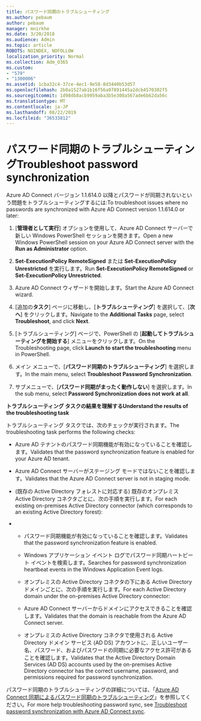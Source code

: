 ```yaml
---
title: パスワード同期のトラブルシューティング
ms.author: pebaum
author: pebaum
manager: mnirkhe
ms.date: 3/20/2018
ms.audience: Admin
ms.topic: article
ROBOTS: NOINDEX, NOFOLLOW
localization_priority: Normal
ms.collection: Adm_O365
ms.custom:
- "579"
- "1300006"
ms.assetid: 1cba32c4-37ce-4ec1-9e58-8d3440b53d57
ms.openlocfilehash: 2b0a1527ab1b16f56a97891445a2dcb4570302f5
ms.sourcegitcommit: 1d98db8acb9959aba3b5e308a567ade6b62da56c
ms.translationtype: MT
ms.contentlocale: ja-JP
ms.lasthandoff: 08/22/2019
ms.locfileid: "36533812"
---
```

# <a name="troubleshoot-password-synchronization"></a><span data-ttu-id="7d859-102">パスワード同期のトラブルシューティング</span><span class="sxs-lookup"><span data-stu-id="7d859-102">Troubleshoot password synchronization</span></span>

<span data-ttu-id="7d859-103">Azure AD Connect バージョン 1.1.614.0 以降とパスワードが同期されないという問題をトラブルシューティングするには:</span><span class="sxs-lookup"><span data-stu-id="7d859-103">To troubleshoot issues where no passwords are synchronized with Azure AD Connect version 1.1.614.0 or later:</span></span>
  
1. <span data-ttu-id="7d859-104">[**管理者として実行**] オプションを使用して、Azure AD Connect サーバーで新しい Windows PowerShell セッションを開きます。</span><span class="sxs-lookup"><span data-stu-id="7d859-104">Open a new Windows PowerShell session on your Azure AD Connect server with the **Run as Administrator** option.</span></span>

2. <span data-ttu-id="7d859-105">**Set-ExecutionPolicy RemoteSigned** または **Set-ExecutionPolicy Unrestricted** を実行します。</span><span class="sxs-lookup"><span data-stu-id="7d859-105">Run **Set-ExecutionPolicy RemoteSigned** or **Set-ExecutionPolicy Unrestricted**.</span></span>

3. <span data-ttu-id="7d859-106">Azure AD Connect ウィザードを開始します。</span><span class="sxs-lookup"><span data-stu-id="7d859-106">Start the Azure AD Connect wizard.</span></span>

4. <span data-ttu-id="7d859-107">[追加の**タスク**] ページに移動し、[**トラブルシューティング**] を選択して、[**次へ**] をクリックします。</span><span class="sxs-lookup"><span data-stu-id="7d859-107">Navigate to the **Additional Tasks** page, select **Troubleshoot**, and click **Next**.</span></span>

5. <span data-ttu-id="7d859-108">[トラブルシューティング] ページで、PowerShell の [**起動してトラブルシューティングを開始する**] メニューをクリックします。</span><span class="sxs-lookup"><span data-stu-id="7d859-108">On the Troubleshooting page, click **Launch to start the troubleshooting** menu in PowerShell.</span></span>

6. <span data-ttu-id="7d859-109">メイン メニューで、[**パスワード同期のトラブルシューティング**] を選択します。</span><span class="sxs-lookup"><span data-stu-id="7d859-109">In the main menu, select **Troubleshoot Password Synchronization**.</span></span>

7. <span data-ttu-id="7d859-110">サブメニューで、[**パスワード同期がまったく動作しない**] を選択します。</span><span class="sxs-lookup"><span data-stu-id="7d859-110">In the sub menu, select **Password Synchronization does not work at all**.</span></span>

<span data-ttu-id="7d859-111">**トラブルシューティング タスクの結果を理解する**</span><span class="sxs-lookup"><span data-stu-id="7d859-111">**Understand the results of the troubleshooting task**</span></span>
  
<span data-ttu-id="7d859-112">トラブルシューティング タスクでは、次のチェックが実行されます。</span><span class="sxs-lookup"><span data-stu-id="7d859-112">The troubleshooting task performs the following checks:</span></span>
  
- <span data-ttu-id="7d859-113">Azure AD テナントのパスワード同期機能が有効になっていることを確認します。</span><span class="sxs-lookup"><span data-stu-id="7d859-113">Validates that the password synchronization feature is enabled for your Azure AD tenant.</span></span>

- <span data-ttu-id="7d859-114">Azure AD Connect サーバーがステージング モードではないことを確認します。</span><span class="sxs-lookup"><span data-stu-id="7d859-114">Validates that the Azure AD Connect server is not in staging mode.</span></span>

- <span data-ttu-id="7d859-115">(既存の Active Directory フォレストに対応する) 既存のオンプレミス Active Directory コネクタごとに、次の手順を実行します。</span><span class="sxs-lookup"><span data-stu-id="7d859-115">For each existing on-premises Active Directory connector (which corresponds to an existing Active Directory forest):</span></span>

- 
  - <span data-ttu-id="7d859-116">パスワード同期機能が有効になっていることを確認します。</span><span class="sxs-lookup"><span data-stu-id="7d859-116">Validates that the password synchronization feature is enabled.</span></span>

  - <span data-ttu-id="7d859-117">Windows アプリケーション イベント ログでパスワード同期ハートビート イベントを検索します。</span><span class="sxs-lookup"><span data-stu-id="7d859-117">Searches for password synchronization heartbeat events in the Windows Application Event logs.</span></span>

  - <span data-ttu-id="7d859-118">オンプレミスの Active Directory コネクタの下にある Active Directory ドメインごとに、次の手順を実行します。</span><span class="sxs-lookup"><span data-stu-id="7d859-118">For each Active Directory domain under the on-premises Active Directory connector:</span></span>

  - <span data-ttu-id="7d859-119">Azure AD Connect サーバーからドメインにアクセスできることを確認します。</span><span class="sxs-lookup"><span data-stu-id="7d859-119">Validates that the domain is reachable from the Azure AD Connect server.</span></span>

  - <span data-ttu-id="7d859-120">オンプレミスの Active Directory コネクタで使用される Active Directory ドメイン サービス (AD DS) アカウントに、正しいユーザー名、パスワード、およびパスワードの同期に必要なアクセス許可があることを確認します。</span><span class="sxs-lookup"><span data-stu-id="7d859-120">Validates that the Active Directory Domain Services (AD DS) accounts used by the on-premises Active Directory connector has the correct username, password, and permissions required for password synchronization.</span></span>

<span data-ttu-id="7d859-121">パスワード同期のトラブルシューティングの詳細については、「[Azure AD Connect 同期によるパスワード同期のトラブルシューティング](https://docs.microsoft.com/azure/active-directory/connect/active-directory-aadconnectsync-troubleshoot-password-synchronization)」を参照してください。</span><span class="sxs-lookup"><span data-stu-id="7d859-121">For more help troubleshooting password sync, see [Troubleshoot password synchronization with Azure AD Connect sync](https://docs.microsoft.com/azure/active-directory/connect/active-directory-aadconnectsync-troubleshoot-password-synchronization).</span></span>
  
